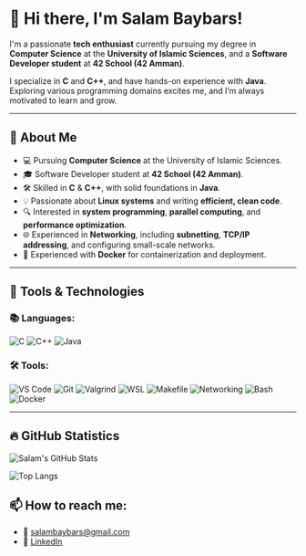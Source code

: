 # 👋 Hi there, I'm Salam Baybars!

I'm a passionate **tech enthusiast** currently pursuing my degree in **Computer Science** at the **University of Islamic Sciences**, and a **Software Developer student** at **42 School (42 Amman)**.

I specialize in **C** and **C++**, and have hands-on experience with **Java**. Exploring various programming domains excites me, and I’m always motivated to learn and grow.

---

## 🚀 About Me
- 💻 Pursuing **Computer Science** at the University of Islamic Sciences.
- 🎓 Software Developer student at **42 School (42 Amman)**.
- 🛠 Skilled in **C** & **C++**, with solid foundations in **Java**.
- 💡 Passionate about **Linux systems** and writing **efficient, clean code**.
- 🔍 Interested in **system programming**, **parallel computing**, and **performance optimization**.
- 🌐 Experienced in **Networking**, including **subnetting**, **TCP/IP addressing**, and configuring small-scale networks.
- 🐳 Experienced with **Docker** for containerization and deployment.

---

## 🧰 Tools & Technologies
### 📚 Languages:
![C](https://img.shields.io/badge/C-00599C?style=for-the-badge&logo=c&logoColor=white)
![C++](https://img.shields.io/badge/C++-00599C?style=for-the-badge&logo=c%2B%2B&logoColor=white)
![Java](https://img.shields.io/badge/Java-ED8B00?style=for-the-badge&logo=java&logoColor=white)

### 🛠️ Tools:
![VS Code](https://img.shields.io/badge/VS%20Code-007ACC?style=for-the-badge&logo=visual-studio-code&logoColor=white)
![Git](https://img.shields.io/badge/Git-F05032?style=for-the-badge&logo=git&logoColor=white)
![Valgrind](https://img.shields.io/badge/Valgrind-00AA00?style=for-the-badge&logo=gnu&logoColor=white)
![WSL](https://img.shields.io/badge/WSL-4D4D4D?style=for-the-badge&logo=linux&logoColor=white)
![Makefile](https://img.shields.io/badge/Makefile-064F8C?style=for-the-badge&logo=gnu&logoColor=white)
![Networking](https://img.shields.io/badge/Networking-0078D7?style=for-the-badge&logo=windows&logoColor=white)
![Bash](https://img.shields.io/badge/Scripting-4EAA25?style=for-the-badge&logo=gnu-bash&logoColor=white)
![Docker](https://img.shields.io/badge/Docker-2496ED?style=for-the-badge&logo=docker&logoColor=white)

---

## 🔥 GitHub Statistics

![Salam's GitHub Stats](https://github-readme-stats.vercel.app/api?username=sbibers&show_icons=true&theme=tokyonight)

![Top Langs](https://github-readme-stats.vercel.app/api/top-langs/?username=sbibers&layout=compact&theme=tokyonight)

## 📫 How to reach me:
- 📧 [salambaybars@gmail.com](mailto:salambaybars@gmail.com)
- 💼 [LinkedIn](https://www.linkedin.com/in/salam-baybars-081289352/)